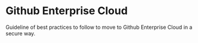 # Github Enterprise Cloud
Guideline of best practices to follow to move to Github Enterprise Cloud in a secure way.

